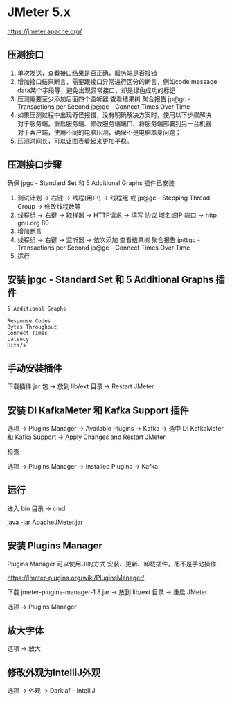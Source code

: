 # JMeter 5.x

https://jmeter.apache.org/

## 压测接口

1. 单次发送，查看接口结果是否正确，服务端是否报错
2. 增加接口结果断言，需要跟接口异常进行区分的断言，例如code message data某个字段等，避免出现异常接口，却是绿色成功的标记
3. 压测需要至少添加后面四个监听器 查看结果树 聚合报告 jp@gc - Transactions per Second jp@gc - Connect Times Over Time
4. 如果压测过程中出现奇怪报错，没有明确解决方案时，使用以下步骤解决  
   对于服务端，重启服务端、修改服务端端口、将服务端部署到另一台机器  
   对于客户端，使用不同的电脑压测，确保不是电脑本身问题；
5. 压测时间长，可以让图表看起来更加平稳。

## 压测接口步骤

确保 jpgc - Standard Set 和 5 Additional Graphs 插件已安装

1. 测试计划 -> 右键 -> 线程(用户) -> 线程组 或 jp@gc - Stepping Thread Group -> 修改线程数等
2. 线程组 -> 右键 -> 取样器 -> HTTP请求 -> 填写 协议 域名或IP 端口 -> http gnu.org 80
3. 增加断言
4. 线程组 -> 右键 -> 监听器 -> 依次添加 查看结果树 聚合报告 jp@gc - Transactions per Second jp@gc - Connect Times Over Time
5. 运行

## 安装 jpgc - Standard Set 和 5 Additional Graphs 插件

```
5 Additional Graphs

Response Codes
Bytes Throughput
Connect Times
Latency
Hits/s
```

## 手动安装插件

下载插件 jar 包 -> 放到 lib/ext 目录 -> Restart JMeter

## 安装 DI KafkaMeter 和 Kafka Support 插件

选项 -> Plugins Manager -> Available Plugins -> Kafka -> 选中 DI KafkaMeter 和 Kafka Support -> Apply Changes and Restart JMeter

检查

选项 -> Plugins Manager -> Installed Plugins -> Kafka

## 运行

进入 bin 目录 -> cmd

java -jar ApacheJMeter.jar

## 安装 Plugins Manager 

Plugins Manager 可以使用UI的方式 安装、更新、卸载插件，而不是手动操作

https://jmeter-plugins.org/wiki/PluginsManager/

下载 jmeter-plugins-manager-1.8.jar -> 放到 lib/ext 目录 -> 重启 JMeter

选项 -> Plugins Manager

## 放大字体

选项 -> 放大

## 修改外观为IntelliJ外观

选项 -> 外观 -> Darklaf - IntelliJ
